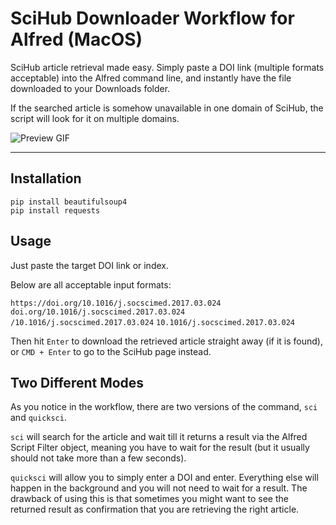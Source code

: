 # SciHub Downloader Workflow for Alfred (MacOS)

SciHub article retrieval made easy. Simply paste a DOI link (multiple formats acceptable) into the Alfred command line, and instantly have the file downloaded to your Downloads folder.

If the searched article is somehow unavailable in one domain of SciHub, the script will look for it on multiple domains.

![Preview GIF](preview.gif)

<hr>

## Installation

```
pip install beautifulsoup4
pip install requests
```

## Usage

Just paste the target DOI link or index.

Below are all acceptable input formats:

`https://doi.org/10.1016/j.socscimed.2017.03.024`
`doi.org/10.1016/j.socscimed.2017.03.024`
`/10.1016/j.socscimed.2017.03.024`
`10.1016/j.socscimed.2017.03.024`

Then hit `Enter` to download the retrieved article straight away (if it is found), or `CMD + Enter` to go to the SciHub page instead.

## Two Different Modes

As you notice in the workflow, there are two versions of the command, `sci` and `quicksci`.

`sci` will search for the article and wait till it returns a result via the Alfred Script Filter object, meaning you have to wait for the result (but it usually should not take more than a few seconds).

`quicksci` will allow you to simply enter a DOI and enter. Everything else will happen in the background and you will not need to wait for a result. The drawback of using this is that sometimes you might want to see the returned result as confirmation that you are retrieving the right article.
